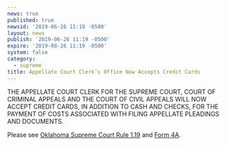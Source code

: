 ```yaml
---
news: true
published: true
newsid: '2019-06-26 11:19 -0500'
layout: news
publish: '2019-06-26 11:19 -0500'
expire: '2019-08-26 11:19 -0500'
system: false
category:
  - supreme
title: Appellate Court Clerk’s Office Now Accepts Credit Cards
---
```

THE APPELLATE COURT CLERK FOR THE SUPREME COURT, COURT OF CRIMINAL APPEALS AND THE COURT OF CIVIL APPEALS WILL NOW ACCEPT CREDIT CARDS, IN ADDITION TO CASH AND CHECKS, FOR THE PAYMENT OF COSTS ASSOCIATED WITH FILING APPELLATE PLEADINGS AND DOCUMENTS.

Please see [Oklahoma Supreme Court Rule 1.19](http://www.oscn.net/applications/oscn/DeliverDocument.asp?CiteID=471067) and [Form 4A](http://www.oscn.net/static/formlink.asp?form=471067-4a&desc=RULE1.301_AffidavitOfIntentToRemitCostDepositViaCreditOrDebitCardOrOtherFormOfElectronicPayment).

